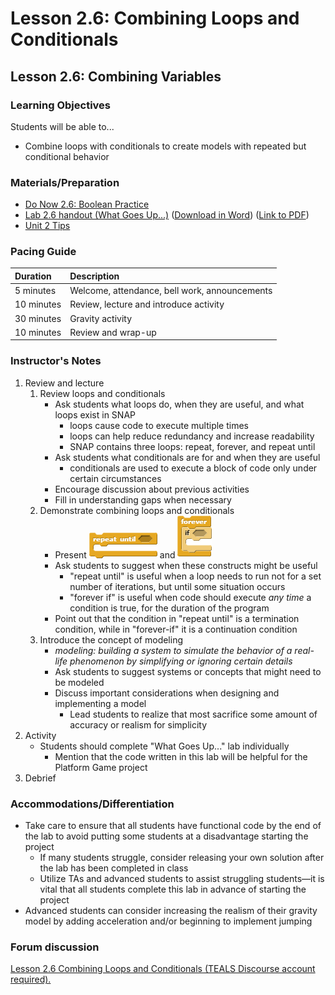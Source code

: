 # Lesson 2.6: Combining Loops and Conditionals

## Lesson 2.6: Combining Variables

### Learning Objectives

Students will be able to...

* Combine loops with conditionals to create models with repeated but conditional behavior

### Materials/Preparation

* [Do Now 2.6: Boolean Practice](do_now_26.md)
* [Lab 2.6 handout \(What Goes Up...\)](lab_26.md) \([Download in Word](https://github.com/TEALSK12/introduction-to-computer-science/raw/master/Unit%202%20Word/Lab%202.6%20What%20Goes%20Up.docx)\) \([Link to PDF](https://github.com/TEALSK12/introduction-to-computer-science/raw/master/Unit%202%20PDF/Lab%202.6%20What%20Goes%20Up.pdf)\)
* [Unit 2 Tips](https://github.com/TEALSK12/introduction-to-computer-science/tree/1b0bf53d1227fa78fa4316e79dd49375fd1c622d/unit_2_tips.md)

### Pacing Guide

| Duration | Description |
| :--- | :--- |
| 5 minutes | Welcome, attendance, bell work, announcements |
| 10 minutes | Review, lecture and introduce activity |
| 30 minutes | Gravity activity |
| 10 minutes | Review and wrap-up |

### Instructor's Notes

1. Review and lecture
   1. Review loops and conditionals
      * Ask students what loops do, when they are useful, and what loops exist in SNAP
        * loops cause code to execute multiple times
        * loops can help reduce redundancy and increase readability
        * SNAP contains three loops: repeat, forever, and repeat until
      * Ask students what conditionals are for and when they are useful
        * conditionals are used to execute a block of code only under certain circumstances
      * Encourage discussion about previous activities
      * Fill in understanding gaps when necessary
   2. Demonstrate combining loops and conditionals
      * Present ![](../../.gitbook/assets/repeat-until.png) and ![](../../.gitbook/assets/foreverif.png)
      * Ask students to suggest when these constructs might be useful
        * "repeat until" is useful when a loop needs to run not for a set number of iterations, but until some situation occurs
        * "forever if" is useful when code should execute _any time_ a condition is true, for the duration of the program
      * Point out that the condition in "repeat until" is a termination condition, while in "forever-if" it is a continuation condition
   3. Introduce the concept of modeling
      * _modeling: building a system to simulate the behavior of a real-life phenomenon by simplifying or ignoring certain details_
      * Ask students to suggest systems or concepts that might need to be modeled
      * Discuss important considerations when designing and implementing a model
        * Lead students to realize that most sacrifice some amount of accuracy or realism for simplicity
2. Activity
   * Students should complete "What Goes Up..." lab individually
     * Mention that the code written in this lab will be helpful for the Platform Game project
3. Debrief

### Accommodations/Differentiation

* Take care to ensure that all students have functional code by the end of the lab to avoid putting some students at a disadvantage starting the project
  * If many students struggle, consider releasing your own solution after the lab has been completed in class
  * Utilize TAs and advanced students to assist struggling students—it is vital that all students complete this lab in advance of starting the project
* Advanced students can consider increasing the realism of their gravity model by adding acceleration and/or beginning to implement jumping

### Forum discussion

 [Lesson 2.6 Combining Loops and Conditionals \(TEALS Discourse account required\).](http://forums.tealsk12.org/c/intro-unit-2-loops/lesson-2-6-combining-loops-and-conditionals)

